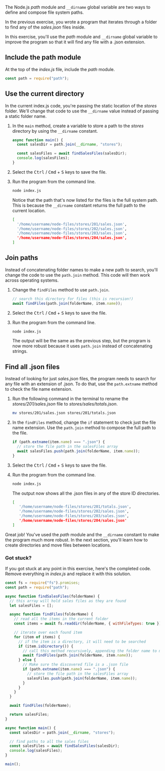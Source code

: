 The Node.js *path* module and `__dirname` global variable are two ways to define and compose file system paths.

In the previous exercise, you wrote a program that iterates through a folder to find any of the *sales.json* files inside.

In this exercise, you'll use the *path* module and `__dirname` global variable to improve the program so that it will find any file with a .json extension.

## Include the path module

At the top of the *index.js* file, include the *path* module.

```javascript
const path = require("path");
```

## Use the current directory

In the current index.js code, you're passing the static location of the *stores* folder. We'll change that code to use the `__dirname` value instead of passing a static folder name.

1. In the `main` method, create a variable to store a path to the *stores* directory by using the `__dirname` constant.

   ```javascript
   async function main() {
     const salesDir = path.join(__dirname, "stores");

     const salesFiles = await findSalesFiles(salesDir);
     console.log(salesFiles);
   }
   ```

1. Select the <kbd>Ctrl</kbd> / <kbd>Cmd</kbd> + <kbd>S</kbd> keys to save the file.

1. Run the program from the command line.

   ```bash
   node index.js
   ```

   Notice that the path that's now listed for the files is the full system path. This is because the `__dirname` constant returns the full path to the current location.

   ```bash
   [
     '/home/username/node-files/stores/201/sales.json',
     '/home/username/node-files/stores/202/sales.json',
     '/home/username/node-files/stores/203/sales.json',
     '/home/username/node-files/stores/204/sales.json',
   ]
   ```

## Join paths

Instead of concatenating folder names to make a new path to search, you'll change the code to use the `path.join` method. This code will then work across operating systems.

1. Change the `findFiles` method to use `path.join`.

   ```javascript
   // search this directory for files (this is recursion!)
   await findFiles(path.join(folderName, item.name));
   ```

1. Select the <kbd>Ctrl</kbd> / <kbd>Cmd</kbd> + <kbd>S</kbd> keys to save the file.

1. Run the program from the command line.

   ```bash
   node index.js
   ```

   The output will be the same as the previous step, but the program is now more robust because it uses `path.join` instead of concatenating strings.

## Find all .json files

Instead of looking for just *sales.json* files, the program needs to search for any file with an extension of .json. To do that, use the `path.extname` method to check the file name extension.

1. Run the following command in the terminal to rename the *stores/201/sales.json* file to *stores/sales/totals.json*.

   ```bash
   mv stores/201/sales.json stores/201/totals.json
   ```

1. In the `findFiles` method, change the `if` statement to check just the file name extension. Use the `path.join` method to compose the full path to the file.

   ```javascript
   if (path.extname(item.name) === ".json") {
     // store the file path in the salesFiles array
     await salesFiles.push(path.join(folderName, item.name));
   }
   ```

1. Select the <kbd>Ctrl</kbd> / <kbd>Cmd</kbd> + <kbd>S</kbd> keys to save the file.

1. Run the program from the command line.

   ```bash
   node index.js
   ```

   The output now shows all the .json files in any of the store ID directories.

   ```bash
   [
      '/home/username/node-files/stores/201/totals.json',
      '/home/username/node-files/stores/202/sales.json',
      '/home/username/node-files/stores/203/sales.json',
      '/home/username/node-files/stores/204/sales.json'
   ]
   ```

Great job! You've used the *path* module and the `__dirname` constant to make the program much more robust. In the next section, you'll learn how to create directories and move files between locations.

### Got stuck?

If you got stuck at any point in this exercise, here's the completed code. Remove everything in *index.js* and replace it with this solution.

```javascript
const fs = require("fs").promises;
const path = require("path");

async function findSalesFiles(folderName) {
  // this array will hold sales files as they are found
  let salesFiles = [];

  async function findFiles(folderName) {
    // read all the items in the current folder
    const items = await fs.readdir(folderName, { withFileTypes: true });

    // iterate over each found item
    for (item of items) {
      // if the item is a directory, it will need to be searched
      if (item.isDirectory()) {
        // call this method recursively, appending the folder name to make a new path
        await findFiles(path.join(folderName, item.name));
      } else {
        // Make sure the discovered file is a .json file
        if (path.extname(item.name) === ".json") {
          // store the file path in the salesFiles array
          salesFiles.push(path.join(folderName, item.name));
        }
      }
    }
  }

  await findFiles(folderName);

  return salesFiles;
}

async function main() {
  const salesDir = path.join(__dirname, "stores");

  // find paths to all the sales files
  const salesFiles = await findSalesFiles(salesDir);
  console.log(salesFiles);
}

main();
```
